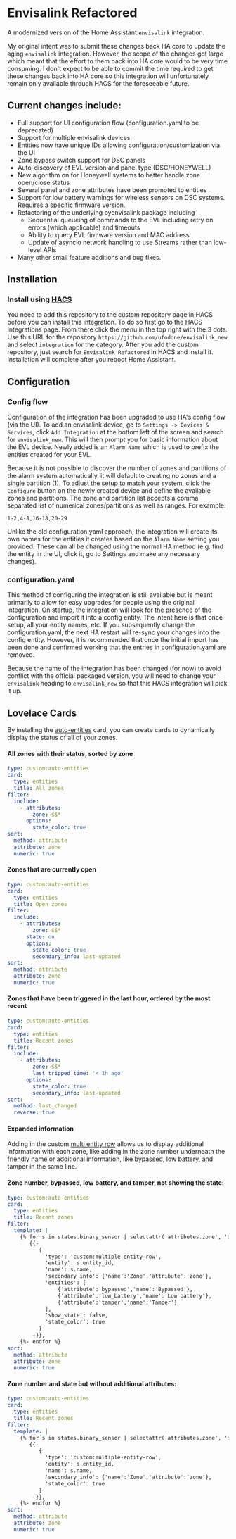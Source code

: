 # Envisalink Refactored

A modernized version of the Home Assistant `envisalink` integration.

My original intent was to submit these changes back HA core to update the aging `envisalink` integration. However, the scope of the changes got large which meant that the effort to them back into HA core would to be very time consuming. I don't expect to be able to commit the time required to get these changes back into HA core so this integration will unfortunately remain only available through HACS for the foreseeable future.

## Current changes include:

- Full support for UI configuration flow (configuration.yaml to be deprecated)
- Support for multiple envisalink devices
- Entities now have unique IDs allowing configuration/customization via the UI
- Zone bypass switch support for DSC panels
- Auto-discovery of EVL version and panel type (DSC/HONEYWELL)
- New algorithm on for Honeywell systems to better handle zone open/close status
- Several panel and zone attributes have been promoted to entities
- Support for low battery warnings for wireless sensors on DSC systems.  Requires a [specific](https://github.com/ufodone/envisalink_new/issues/63#issuecomment-1888344880) firmware version.
- Refactoring of the underlying pyenvisalink package including
  - Sequential queueing of commands to the EVL including retry on errors (which applicable) and timeouts
  - Ability to query EVL firmware version and MAC address
  - Update of asyncio network handling to use Streams rather than low-level APIs
- Many other small feature additions and bug fixes.

## Installation

### Install using [HACS](https://hacs.xyz/docs/setup/prerequisites)

You need to add this repository to the custom repository page in HACS before you can install this integration.
To do so first go to the HACS Integrations page. From there click the menu in the top right with the 3 dots.
Use this URL for the repository `https://github.com/ufodone/envisalink_new` and select `integration` for the category. After you add the custom repository, just search for `Envisalink Refactored` in HACS and install it. Installation will complete after you reboot Home Assistant.

## Configuration

### Config flow

Configuration of the integration has been upgraded to use HA's config flow (via the UI). To add an envisalink device, go to `Settings -> Devices & Services`, click `Add Integration` at the bottom left of the screen and search for `envisalink_new`. This will then prompt you for basic information about the EVL device. Newly added is an `Alarm Name` which is used to prefix the entities created for your EVL.

Because it is not possible to discover the number of zones and partitions of the alarm system automatically, it will default to creating no zones and a single partition (1). To adjust the setup to match your system, click the `Configure` button on the newly created device and define the available zones and partitions. The zone and partition list accepts a comma separated list of numerical zones/partitions as well as ranges. For example:

```
1-2,4-8,16-18,20-29
```

Unlike the old configuration.yaml approach, the integration will create its own names for the entities it creates based on the `Alarm Name` setting you provided. These can all be changed using the normal HA method (e.g. find the entity in the UI, click it, go to Settings and make any necessary changes).

### configuration.yaml

This method of configuring the integration is still available but is meant primarily to allow for easy upgrades for people using the original integration. On startup, the integration will look for the presence of the configuration and import it into a config entity. The intent here is that once setup, all your entity names, etc. If you subsequently change the configuration.yaml, the next HA restart will re-sync your changes into the config entity. However, it is recommended that once the initial import has been done and confirmed working that the entries in configuration.yaml are removed.

Because the name of the integration has been changed (for now) to avoid conflict with the official packaged version, you will need to change your `envisalink` heading to `envisalink_new` so that this HACS integration will pick it up.

## Lovelace Cards

By installing the [auto-entities](https://github.com/thomasloven/lovelace-auto-entities) card, you can create cards to dynamically display the status of all of your zones.

#### All zones with their status, sorted by zone
```yaml
type: custom:auto-entities
card:
  type: entities
  title: All zones
filter:
  include:
    - attributes:
        zone: $$*
      options:
        state_color: true
sort:
  method: attribute
  attribute: zone
  numeric: true
```
#### Zones that are currently open
```yaml
type: custom:auto-entities
card:
  type: entities
  title: Open zones
filter:
  include:
    - attributes:
        zone: $$*
      state: on
      options:
        state_color: true
        secondary_info: last-updated
sort:
  method: attribute
  attribute: zone
  numeric: true
```

#### Zones that have been triggered in the last hour, ordered by the most recent
```yaml
type: custom:auto-entities
card:
  type: entities
  title: Recent zones
filter:
  include:
    - attributes:
        zone: $$*
        last_tripped_time: '< 1h ago'
      options:
        state_color: true
        secondary_info: last-updated
sort:
  method: last_changed
  reverse: true
```

#### Expanded information
Adding in the custom [multi entity row](https://github.com/benct/lovelace-multiple-entity-row) allows us to display additional information with each zone, like adding in the zone number underneath the friendly name or additional information, like bypassed, low battery, and tamper in the same line.

#### Zone number, bypassed, low battery, and tamper, not showing the state:
```yaml
type: custom:auto-entities
card:
  type: entities
  title: Recent zones
filter:
  template: |
    {% for s in states.binary_sensor | selectattr('attributes.zone', 'defined') -%}
       {{-
          {
            'type': 'custom:multiple-entity-row',
            'entity': s.entity_id,
            'name': s.name,
            'secondary_info': {'name':'Zone','attribute':'zone'},
            'entities': [
                {'attribute':'bypassed','name':'Bypassed'},
                {'attribute':'low_battery','name':'Low battery'},
                {'attribute':'tamper','name':'Tamper'}
            ],
            'show_state': false,
            'state_color': true
          }
        -}},
    {%- endfor %}
sort:
  method: attribute
  attribute: zone
  numeric: true
```
#### Zone number and state but without additional attributes:
```yaml
type: custom:auto-entities
card:
  type: entities
  title: Recent zones
filter:
  template: |
    {% for s in states.binary_sensor | selectattr('attributes.zone', 'defined') -%}
       {{-
          {
            'type': 'custom:multiple-entity-row',
            'entity': s.entity_id,
            'name': s.name,
            'secondary_info': {'name':'Zone','attribute':'zone'},
            'state_color': true
          }
        -}},
    {%- endfor %}
sort:
  method: attribute
  attribute: zone
  numeric: true
```
